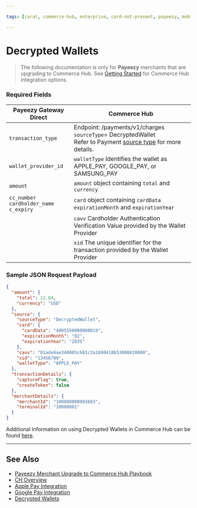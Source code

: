 ```yaml
---

tags: [carat, commerce-hub, enterprise, card-not-present, payeezy, mobile-wallets, decrypted-wallets, apple-pay, google-pay]

---
```


# Decrypted Wallets

<!-- theme: danger -->
> The following documentation is only for **Payeezy** merchants that are upgrading to Commerce Hub. See [Getting Started](?path=docs/Getting-Started/Getting-Started-General.md) for Commerce Hub integration options.

### Required Fields

|Payeezy Gateway Direct|Commerce Hub|
|-------|-----|
|`transaction_type` | Endpoint:  /payments/v1/charges <br> `sourceType`= DecryptedWallet <br> Refer to Payment [source type](?path=docs/Resources/Guides/Payment-Sources/Source-Type.md) for more details.|
|`wallet_provider_id`|`walletType` Identifies the wallet as APPLE_PAY, GOOGLE_PAY, or SAMSUNG_PAY|
|`amount`|  `amount` object containing `total` and `currency`|
|`cc_number` <br> `cardholder_name`<br> `c_expiry`|`card` object containing `cardData`  `expirationMonth`  and  `expirationYear`|
|| `cavv` Cardholder Authentication Verification Value provided by the Wallet Provider|
||`xid` The unique identifier for the transaction provided by the Wallet Provider  |

### Sample JSON Request Payload

```json
{
  "amount": {
    "total": 12.04,
    "currency": "USD"
  },
  "source": {
    "sourceType": "DecryptedWallet",
    "card": {
      "cardData": "4005550000000019",
      "expirationMonth": "02",
      "expirationYear": "2035"
    },
    "cavv": "01ade6ae340005c681c3a1890418b53000020000",
    "xid": "13456789",
    "walletType": "APPLE_PAY"
  },
  "transactionDetails": {
    "captureFlag": true,
    "createToken": false
  },
  "merchantDetails": {
    "merchantId": "100008000003683",
    "terminalId": "10000001"
  }
}

```

Additional information on using Decrypted Wallets in Commerce Hub can be found [here](?path=docs/Resources/Guides/Payment-Sources/Decrypted-Wallet.md).

---

## See Also

- [Payeezy Merchant Upgrade to Commerce Hub Playbook](?path=docs/Resources/Guides/Payeezy/PayeezyUpgradetoCHGuideLandingPage.md)
- [CH Overview](?path=docs/Getting-Started/Getting-Started-General.md)
- [Apple Pay Integration](?path=docs/Online-Mobile-Digital/Wallets-AltPayments/Apple-Pay/Apple-Pay-Web-REST.md)
- [Google Pay Integration](?path=docs/Online-Mobile-Digital/Wallets-AltPayments/Google-Pay/Google-Pay-Web-REST.md)
- [Decrypted Wallets](?path=docs/Resources/Guides/Payment-Sources/Decrypted-Wallet.md)
